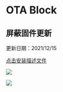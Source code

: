 # OTA Block

## 屏蔽固件更新

更新日期：2021/12/15

[点击安装描述文件](https://raw.githubusercontent.com/twjacy/OTABlock/main/tvOS.mobileconfig)

![](https://files.mdnice.com/user/164/7c992b48-b52b-4df2-b5ac-f4aa9a32a3fb.jpg)

![](https://files.mdnice.com/user/164/4813b140-6793-4c05-8530-0386f77756b3.png)